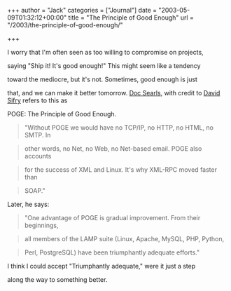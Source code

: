 +++
author = "Jack"
categories = ["Journal"]
date = "2003-05-09T01:32:12+00:00"
title = "The Principle of Good Enough"
url = "/2003/the-principle-of-good-enough/"

+++

I worry that I'm often seen as too willing to compromise on projects,
  

  
saying "Ship it! It's good enough!" This might seem like a tendency
  

  
toward the mediocre, but it's not. Sometimes, good enough is just
  

  
that, and we can make it better tomorrow. [Doc Searls][1], with credit to [David Sifry][2] refers to this as
  

  
POGE: The Principle of Good Enough.



> "Without POGE we would have no TCP/IP, no HTTP, no HTML, no SMTP. In
  
> 
  
> other words, no Net, no Web, no Net-based email. POGE also accounts
  
> 
  
> for the success of XML and Linux. It's why XML-RPC moved faster than
  
> 
  
> SOAP."</p> 

Later, he says:



> "One advantage of POGE is gradual improvement. From their beginnings,
  
> 
  
> all members of the LAMP suite (Linux, Apache, MySQL, PHP, Python,
  
> 
  
> Perl, PostgreSQL) have been triumphantly adequate efforts."</p> 

I think I could accept "Triumphantly adequate," were it just a step
  

  
along the way to something better.

 [1]: //doc.weblogs.com/"
 [2]: //www.sifry.com/alerts/"